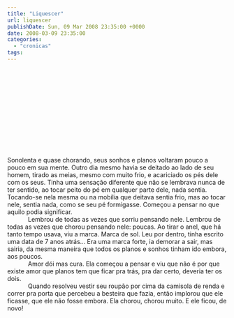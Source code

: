 ```yaml
---
title: "Liquescer"
url: liquescer
publishDate: Sun, 09 Mar 2008 23:35:00 +0000
date: 2008-03-09 23:35:00
categories: 
  - "cronicas"
tags: 
---
```

<a href="http://2.bp.blogspot.com/_BzqI_RDZ6O4/SbxAtOPDLqI/AAAAAAAAAIc/tKBfppNkr34/s1600-h/200516775-001.jpg"><img src="http://2.bp.blogspot.com/_BzqI_RDZ6O4/SbxAtOPDLqI/AAAAAAAAAIc/tKBfppNkr34/s320/200516775-001.jpg" border="0" alt=""></a><br><div><br></div><div>            </div><div><br></div><div><br></div><div><br></div><div><br></div><div><br></div><div><br></div><div><br></div><div><br></div><div><br></div><div><span> </span>Sonolenta e quase chorando, seus sonhos e planos voltaram pouco a pouco em sua mente. Outro dia mesmo havia se deitado ao lado de seu homem, tirado as meias, mesmo com muito frio, e acariciado os pés dele com os seus. Tinha uma sensação diferente que não se lembrava nunca de ter sentido, ao tocar peito do pé em qualquer parte dele, nada sentia. Tocando-se nela mesma ou na mobília que deitava sentia frio, mas ao tocar nele, sentia nada, como se seu pé formigasse. Começou a pensar no que aquilo podia significar.</div><div>            Lembrou de todas as vezes que sorriu pensando nele. Lembrou de todas as vezes que chorou pensando nele: poucas. Ao tirar o anel, que há tanto tempo usava, viu a marca. Marca de sol. Leu por dentro, tinha escrito uma data de 7 anos atrás... Era uma marca forte, ia demorar a sair, mas sairia, da mesma maneira que todos os planos e sonhos tinham ido embora, aos poucos.</div><div>            Amor dói mas cura. Ela começou a pensar e viu que não é por que existe amor que planos tem que ficar pra trás, pra dar certo, deveria ter os dois.</div><div>            Quando resolveu vestir seu roupão por cima da camisola de renda e correr pra porta que percebeu a besteira que fazia, então implorou que ele ficasse, que ele não fosse embora. Ela chorou, chorou muito. E ele ficou, de novo!</div>
